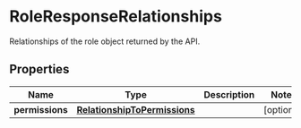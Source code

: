 

# RoleResponseRelationships

Relationships of the role object returned by the API.

## Properties

Name | Type | Description | Notes
------------ | ------------- | ------------- | -------------
**permissions** | [**RelationshipToPermissions**](RelationshipToPermissions.md) |  |  [optional]



